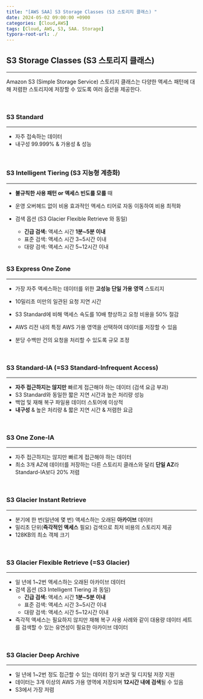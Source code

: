 ```yaml
---
title: "[AWS SAA] S3 Storage Classes (S3 스토리지 클래스) "
date: 2024-05-02 09:00:00 +0900
categories: [Cloud,AWS]
tags: [Cloud, AWS, S3, SAA. Storage]
typora-root-url: ./
---
```


## **S3 Storage Classes (S3 스토리지 클래스)**

---

Amazon S3 (Simple Storage Service) 스토리지 클래스는 다양한 액세스 패턴에 대해 저렴한 스토리지에 저장할 수 있도록 여러 옵션을 제공한다.

<br/>

### **S3 Standard**

---

- 자주 접속하는 데이터
- 내구성 99.999% & 가용성 & 성능

<br/>

### **S3 Intelligent Tiering (S3 지능형 계층화)**

---

- **불규칙한 사용 패턴 or 액세스 빈도를 모를** 때

- 운영 오버헤드 없이 비용 효과적인 액세스 티어로 자동 이동하여 비용 최적화

- 검색 옵션 (S3 Glacier Flexible Retrieve 와 동일)

  - **긴급 검색:** 액세스 시간 **1분~5분 이내**
  - 표준 검색: 액세스 시간 3~5시간 이내
  - 대량 검색: 액세스 시간 5~12시간 이내

  <br/>

### **S3 Express One Zone**

---

- 가장 자주 액세스하는 데이터를 위한 **고성능 단일 가용 영역**  스토리지

- 10밀리초 미만의 일관된 요청 지연 시간

- S3 Standard에 비해 액세스 속도를 10배 향상하고 요청 비용을 50% 절감

- AWS 리전 내의 특정 AWS 가용 영역을 선택하여 데이터를 저장할 수 있음

- 분당 수백만 건의 요청을 처리할 수 있도록 규모 조정

  <br/>

### **S3 Standard-IA (=S3 Standard-Infrequent Access)**

---

- **자주 접근하지는 않지만** 빠르게 접근해야 하는 데이터 (검색 요금 부과)
- S3 Standard와 동일한 짧은 지연 시간과 높은 처리량 성능
- 백업 및 재해 복구 파일용 데이터 스토어에 이상적
- **내구성** & 높은 처리량 & 짧은 지연 시간 & 저렴한 요금

<br/>

### **S3 One Zone-IA**

---

- 자주 접근하지는 않지만 빠르게 접근해야 하는 데이터
- 최소 3개 AZ에 데이터를 저장하는 다른 스토리지 클래스와 달리 **단일 AZ**라 Standard-IA보다 20% 저렴

<br/>

### **S3 Glacier Instant Retrieve**

---

- 분기에 한 번(일년에 몇 번) 액세스하는 오래된 **아카이브** 데이터
- 밀리초 단위(**즉각적인 액세스** 필요) 검색으로 최저 비용의 스토리지 제공
- 128KB의 최소 객체 크기

<br/>

### **S3 Glacier Flexible Retrieve (=S3 Glacier)**

---

- 일 년에 1~2번 액세스하는 오래된 아카이브 데이터
- 검색 옵션 (S3 Intelligent Tiering 과 동일)
  - **긴급 검색:** 액세스 시간 **1분~5분 이내**
  - 표준 검색: 액세스 시간 3~5시간 이내
  - 대량 검색: 액세스 시간 5~12시간 이내
- 즉각적 액세스는 필요하지 않지만 재해 복구 사용 사례와 같이 대용량 데이터 세트를 검색할 수 있는 유연성이 필요한 아카이브 데이터

<br/>

### **S3 Glacier Deep Archive**

---

- 일 년에 1~2번 정도 접근할 수 있는 데이터 장기 보관 및 디지털 저장 지원
- 데이터는 3개 이상의 AWS 가용 영역에 저장되며 **12시간 내에 검색**될 수 있음
- S3에서 가장 저렴

<br/>
